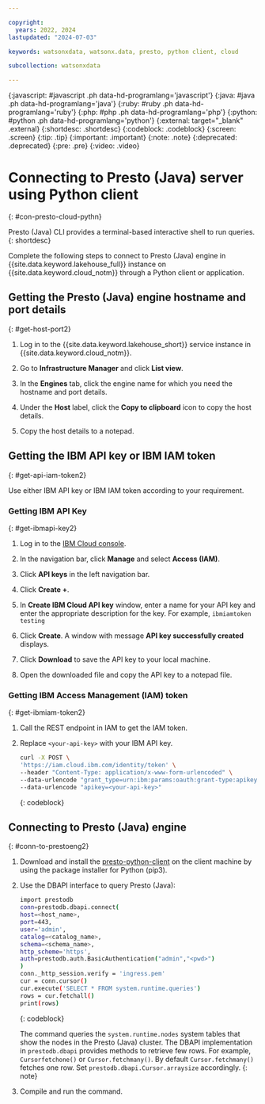 ```yaml
---

copyright:
  years: 2022, 2024
lastupdated: "2024-07-03"

keywords: watsonxdata, watsonx.data, presto, python client, cloud

subcollection: watsonxdata

---
```


{:javascript: #javascript .ph data-hd-programlang='javascript'}
{:java: #java .ph data-hd-programlang='java'}
{:ruby: #ruby .ph data-hd-programlang='ruby'}
{:php: #php .ph data-hd-programlang='php'}
{:python: #python .ph data-hd-programlang='python'}
{:external: target="_blank" .external}
{:shortdesc: .shortdesc}
{:codeblock: .codeblock}
{:screen: .screen}
{:tip: .tip}
{:important: .important}
{:note: .note}
{:deprecated: .deprecated}
{:pre: .pre}
{:video: .video}

# Connecting to Presto (Java) server using Python client
{: #con-presto-cloud-pythn}

Presto (Java) CLI provides a terminal-based interactive shell to run queries.
{: shortdesc}

Complete the following steps to connect to Presto (Java) engine in {{site.data.keyword.lakehouse_full}} instance on {{site.data.keyword.cloud_notm}} through a Python client or application.

## Getting the Presto (Java) engine hostname and port details
{: #get-host-port2}

1. Log in to the {{site.data.keyword.lakehouse_short}} service instance in {{site.data.keyword.cloud_notm}}.

2. Go to **Infrastructure Manager** and click **List view**.

3. In the **Engines** tab, click the engine name for which you need the hostname and port details.

4. Under the **Host** label, click the **Copy to clipboard** icon to copy the host details.

5. Copy the host details to a notepad.

## Getting the IBM API key or IBM IAM token
{: #get-api-iam-token2}

Use either IBM API key or IBM IAM token according to your requirement.

### Getting IBM API Key
{: #get-ibmapi-key2}

1. Log in to the [IBM Cloud console](http://test.cloud.ibm.com/).

2. In the navigation bar, click **Manage** and select **Access (IAM)**.

3. Click **API keys** in the left navigation bar.

4. Click **Create +**.

5. In **Create IBM Cloud API key** window, enter a name for your API key and enter the appropriate description for the key. For example, `ibmiamtoken testing`

6. Click **Create**. A window with message **API key successfully created** displays.

7. Click **Download** to save the API key to your local machine.

8. Open the downloaded file and copy the API key to a notepad file.

### Getting IBM Access Management (IAM) token
{: #get-ibmiam-token2}

1. Call the REST endpoint in IAM to get the IAM token.

2. Replace `<your-api-key>` with your IBM API key.

   ```bash
   curl -X POST \
   'https://iam.cloud.ibm.com/identity/token' \
   --header "Content-Type: application/x-www-form-urlencoded" \
   --data-urlencode "grant_type=urn:ibm:params:oauth:grant-type:apikey" \
   --data-urlencode "apikey=<your-api-key>"
   ```
   {: codeblock}

## Connecting to Presto (Java) engine
{: #conn-to-prestoeng2}

1. Download and install the [presto-python-client](https://prestodb.io/docs/current/installation/jdbc.html) on the client machine by using the package installer for Python (pip3).

2. Use the DBAPI interface to query Presto (Java):

   ```bash
   import prestodb
   conn=prestodb.dbapi.connect(
   host=<host_name>,
   port=443,
   user='admin',
   catalog=<catalog_name>,
   schema=<schema_name>,
   http_scheme='https',
   auth=prestodb.auth.BasicAuthentication("admin","<pwd>")
   )
   conn._http_session.verify = 'ingress.pem'
   cur = conn.cursor()
   cur.execute('SELECT * FROM system.runtime.queries')
   rows = cur.fetchall()
   print(rows)
   ```
   {: codeblock}

   The command queries the `system.runtime.nodes` system tables that show the nodes in the Presto (Java) cluster.
   The DBAPI implementation in `prestodb.dbapi` provides methods to retrieve few rows. For example, `Cursorfetchone()` or `Cursor.fetchmany()`. By default `Cursor.fetchmany()` fetches one row. Set `prestodb.dbapi.Cursor.arraysize` accordingly.
   {: note}

4. Compile and run the command.
